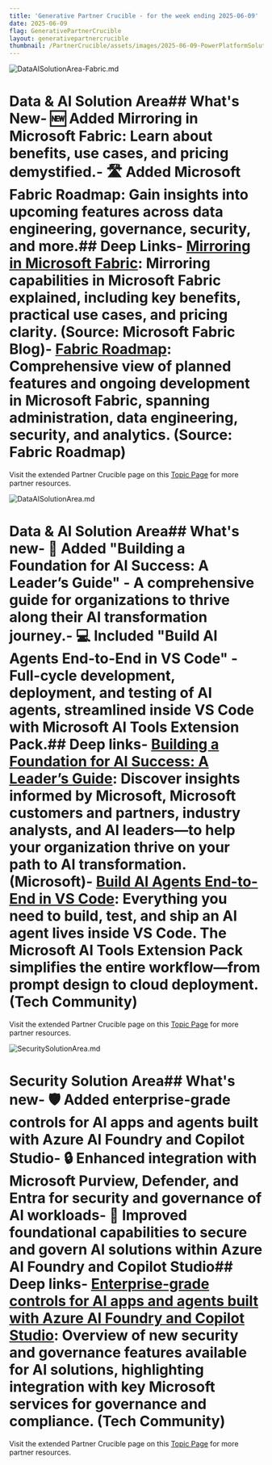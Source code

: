 ```yaml
---
title: 'Generative Partner Crucible - for the week ending 2025-06-09'
date: 2025-06-09
flag: GenerativePartnerCrucible
layout: generativepartnercrucible
thumbnail: /PartnerCrucible/assets/images/2025-06-09-PowerPlatformSolutionArea.md-image.png
---
```

![ DataAISolutionArea-Fabric.md ]( /PartnerCrucible/assets/images/2025-06-09-DataAISolutionArea-Fabric.md-image.png )
# Data & AI Solution Area## What's New- 🆕 Added Mirroring in Microsoft Fabric: Learn about benefits, use cases, and pricing demystified.- 🛣️ Added Microsoft Fabric Roadmap: Gain insights into upcoming features across data engineering, governance, security, and more.## Deep Links- [Mirroring in Microsoft Fabric](https://blog.fabric.microsoft.com/en-us/blog/mirroring-in-microsoft-fabric-explained-benefits-use-cases-and-pricing-demystified?ft=Swetha%2520Mannepalli%3Aauthor): Mirroring capabilities in Microsoft Fabric explained, including key benefits, practical use cases, and pricing clarity. (Source: Microsoft Fabric Blog)- [Fabric Roadmap](https://roadmap.fabric.microsoft.com/?product=administration%252Cgovernanceandsecurity): Comprehensive view of planned features and ongoing development in Microsoft Fabric, spanning administration, data engineering, security, and analytics. (Source: Fabric Roadmap)

Visit the extended Partner Crucible page on this [Topic Page](https://lagimik.github.io/PartnerCrucible/DataAISolutionArea-Fabric) for more partner resources.

![ DataAISolutionArea.md ]( /PartnerCrucible/assets/images/2025-06-09-DataAISolutionArea.md-image.png )
# Data & AI Solution Area## What's new- 🚀 **Added "Building a Foundation for AI Success: A Leader’s Guide"** - A comprehensive guide for organizations to thrive along their AI transformation journey.- 💻 **Included "Build AI Agents End-to-End in VS Code"** - Full-cycle development, deployment, and testing of AI agents, streamlined inside VS Code with Microsoft AI Tools Extension Pack.## Deep links- [Building a Foundation for AI Success: A Leader’s Guide](https://info.microsoft.com/ww-landing-building-a-foundation-for-ai-success.html): Discover insights informed by Microsoft, Microsoft customers and partners, industry analysts, and AI leaders—to help your organization thrive on your path to AI transformation. (Microsoft)- [Build AI Agents End-to-End in VS Code](https://techcommunity.microsoft.com/blog/azuredevcommunityblog/build-ai-agents-end-to-end-in-vs-code/4418117): Everything you need to build, test, and ship an AI agent lives inside VS Code. The Microsoft AI Tools Extension Pack simplifies the entire workflow—from prompt design to cloud deployment. (Tech Community)

Visit the extended Partner Crucible page on this [Topic Page](https://lagimik.github.io/PartnerCrucible/DataAISolutionArea) for more partner resources.

![ SecuritySolutionArea.md ]( /PartnerCrucible/assets/images/2025-06-09-SecuritySolutionArea.md-image.png )
# Security Solution Area## What's new- 🛡️ Added enterprise-grade controls for AI apps and agents built with Azure AI Foundry and Copilot Studio- 🔒 Enhanced integration with Microsoft Purview, Defender, and Entra for security and governance of AI workloads- 🤖 Improved foundational capabilities to secure and govern AI solutions within Azure AI Foundry and Copilot Studio## Deep links- [Enterprise-grade controls for AI apps and agents built with Azure AI Foundry and Copilot Studio](https://techcommunity.microsoft.com/blog/microsoft-security-blog/enterprise-grade-controls-for-ai-apps-and-agents-built-with-azure-ai-foundry-and/4414757): Overview of new security and governance features available for AI solutions, highlighting integration with key Microsoft services for governance and compliance. (Tech Community)

Visit the extended Partner Crucible page on this [Topic Page](https://lagimik.github.io/PartnerCrucible/SecuritySolutionArea) for more partner resources.

